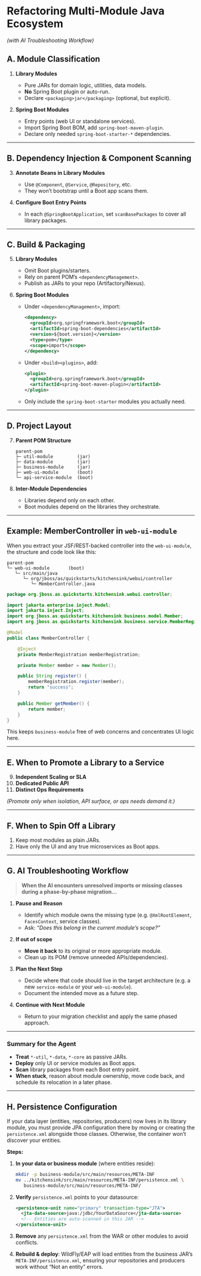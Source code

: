 # Refactoring Multi-Module Java Ecosystem

*(with AI Troubleshooting Workflow)*

## A. Module Classification

1. **Library Modules**

   * Pure JARs for domain logic, utilities, data models.
   * **No** Spring Boot plugin or auto-run.
   * Declare `<packaging>jar</packaging>` (optional, but explicit).

2. **Spring Boot Modules**

   * Entry points (web UI or standalone services).
   * Import Spring Boot BOM, add `spring-boot-maven-plugin`.
   * Declare only needed `spring-boot-starter-*` dependencies.

---

## B. Dependency Injection & Component Scanning

3. **Annotate Beans in Library Modules**

   * Use `@Component`, `@Service`, `@Repository`, etc.
   * They won’t bootstrap until a Boot app scans them.

4. **Configure Boot Entry Points**

   * In each `@SpringBootApplication`, set `scanBasePackages` to cover all library packages.

---

## C. Build & Packaging

5. **Library Modules**

   * Omit Boot plugins/starters.
   * Rely on parent POM’s `<dependencyManagement>`.
   * Publish as JARs to your repo (Artifactory/Nexus).

6. **Spring Boot Modules**

   * Under `<dependencyManagement>`, import:

     ```xml
     <dependency>
       <groupId>org.springframework.boot</groupId>
       <artifactId>spring-boot-dependencies</artifactId>
       <version>${boot.version}</version>
       <type>pom</type>
       <scope>import</scope>
     </dependency>
     ```
   * Under `<build><plugins>`, add:

     ```xml
     <plugin>
       <groupId>org.springframework.boot</groupId>
       <artifactId>spring-boot-maven-plugin</artifactId>
     </plugin>
     ```
   * Only include the `spring-boot-starter` modules you actually need.

---

## D. Project Layout

7. **Parent POM Structure**

   ```text
   parent-pom
   ├─ util-module         (jar)
   ├─ data-module         (jar)
   ├─ business-module     (jar)
   ├─ web-ui-module       (boot)
   └─ api-service-module  (boot)
   ```

8. **Inter-Module Dependencies**

   * Libraries depend only on each other.
   * Boot modules depend on the libraries they orchestrate.

---

## Example: MemberController in `web-ui-module`

When you extract your JSF/REST-backed controller into the `web-ui-module`, the structure and code look like this:

```
parent-pom
└─ web-ui-module       (boot)
   └─ src/main/java
      └─ org/jboss/as/quickstarts/kitchensink/webui/controller
         └─ MemberController.java
```

```java
package org.jboss.as.quickstarts.kitchensink.webui.controller;

import jakarta.enterprise.inject.Model;
import jakarta.inject.Inject;
import org.jboss.as.quickstarts.kitchensink.business.model.Member;
import org.jboss.as.quickstarts.kitchensink.business.service.MemberRegistration;

@Model
public class MemberController {

    @Inject
    private MemberRegistration memberRegistration;

    private Member member = new Member();

    public String register() {
        memberRegistration.register(member);
        return "success";
    }

    public Member getMember() {
        return member;
    }
}
```

This keeps `business-module` free of web concerns and concentrates UI logic here.

---

## E. When to Promote a Library to a Service

9. **Independent Scaling or SLA**
10. **Dedicated Public API**
11. **Distinct Ops Requirements**

*(Promote only when isolation, API surface, or ops needs demand it.)*

---

## F. When to Spin Off a Library

1. Keep most modules as plain JARs.
2. Have only the UI and any true microservices as Boot apps.

---

## G. AI Troubleshooting Workflow

> **When the AI encounters unresolved imports or missing classes during a phase-by-phase migration…**

1. **Pause and Reason**

   * Identify which module owns the missing type (e.g. `@XmlRootElement`, `FacesContext`, service classes).
   * Ask: *“Does this belong in the current module’s scope?”*

2. **If out of scope**

   * **Move it back** to its original or more appropriate module.
   * Clean up its POM (remove unneeded APIs/dependencies).

3. **Plan the Next Step**

   * Decide where that code should live in the target architecture (e.g. a new `service-module` or your `web-ui-module`).
   * Document the intended move as a future step.

4. **Continue with Next Module**

   * Return to your migration checklist and apply the same phased approach.

---

### Summary for the Agent

* **Treat** `*-util`, `*-data`, `*-core` as passive JARs.
* **Deploy** only UI or service modules as Boot apps.
* **Scan** library packages from each Boot entry point.
* **When stuck**, reason about module ownership, move code back, and schedule its relocation in a later phase.

---

## H. Persistence Configuration

If your data layer (entities, repositories, producers) now lives in its library module, you must provide JPA configuration there by moving or creating the `persistence.xml` alongside those classes. Otherwise, the container won’t discover your entities.

**Steps:**

1. **In your data or business module** (where entities reside):

   ```bash
   mkdir -p business-module/src/main/resources/META-INF
   mv ../kitchensink/src/main/resources/META-INF/persistence.xml \
      business-module/src/main/resources/META-INF/
   ```

2. **Verify** `persistence.xml` points to your datasource:

   ```xml
   <persistence-unit name="primary" transaction-type="JTA">
     <jta-data-source>java:/jdbc/YourDataSource</jta-data-source>
     <!-- Entities are auto-scanned in this JAR -->
   </persistence-unit>
   ```

3. **Remove** any `persistence.xml` from the WAR or other modules to avoid conflicts.

4. **Rebuild & deploy**: WildFly/EAP will load entities from the business JAR’s `META-INF/persistence.xml`, ensuring your repositories and producers work without “Not an entity” errors.
